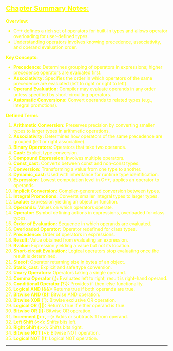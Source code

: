 ## <font color="yellow"><u>Chapter Summary Notes:</u></f>

**Overview:**

- C++ defines a rich set of operators for built-in types and allows operator overloading for user-defined types.
- Understanding operators involves knowing precedence, associativity, and operand evaluation order.

**Key Concepts:**

- **Precedence:** Determines grouping of operators in expressions; higher precedence operators are evaluated first.
- **Associativity:** Specifies the order in which operators of the same precedence are evaluated (left to right or right to left).
- **Operand Evaluation:** Compiler may evaluate operands in any order unless specified by short-circuiting operators.
- **Automatic Conversions:** Convert operands to related types (e.g., integral promotions).

**Defined Terms**:

1. **Arithmetic Conversion:** Preserves precision by converting smaller types to larger types in arithmetic operations.
2. **Associativity:** Determines how operators of the same precedence are grouped (left or right associative).
3. **Binary Operators:** Operators that take two operands.
4. **Cast:** Explicit type conversion.
5. **Compound Expression:** Involves multiple operators.
6. **Const_cast:** Converts between const and non-const types.
7. **Conversion:** Transforming a value from one type to another.
8. **Dynamic_cast:** Used with inheritance for runtime type identification.
9. **Expression:** Lowest computation level in C++, applies an operator to operands.
10. **Implicit Conversion:** Compiler-generated conversion between types.
11. **Integral Promotions:** Converts smaller integral types to larger types.
12. **Lvalue:** Expression yielding an object or function.
13. **Operands:** Values on which operators operate.
14. **Operator:** Symbol defining actions in expressions, overloaded for class types.
15. **Order of Evaluation:** Sequence in which operands are evaluated.
16. **Overloaded Operator:** Operator redefined for class types.
17. **Precedence:** Order of operators in expressions.
18. **Result:** Value obtained from evaluating an expression.
19. **Rvalue:** Expression yielding a value but not its location.
20. **Short-circuit Evaluation:** Logical operators stop evaluating once the result is determined.
21. **Sizeof:** Operator returning size in bytes of an object.
22. **Static_cast:** Explicit and safe type conversion.
23. **Unary Operators:** Operators taking a single operand.
24. **Comma Operator (,):** Evaluates left to right, result is right-hand operand.
25. **Conditional Operator (?:):** Provides if-then-else functionality.
26. **Logical AND (&&):** Returns true if both operands are true.
27. **Bitwise AND (&):** Bitwise AND operation.
28. **Bitwise XOR (ˆ):** Bitwise exclusive OR operation.
29. **Logical OR (||):** Returns true if either operand is true.
30. **Bitwise OR (|):** Bitwise OR operation.
31. **Increment (++, --):** Adds or subtracts 1 from operand.
32. **Left Shift (<<):** Shifts bits left.
33. **Right Shift (>>):** Shifts bits right.
34. **Bitwise NOT (~):** Bitwise NOT operation.
35. **Logical NOT (!):** Logical NOT operation.

---


